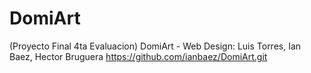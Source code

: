 # DomiArt
(Proyecto Final 4ta Evaluacion) DomiArt - Web Design: Luis Torres, Ian Baez, Hector Bruguera
https://github.com/ianbaez/DomiArt.git
